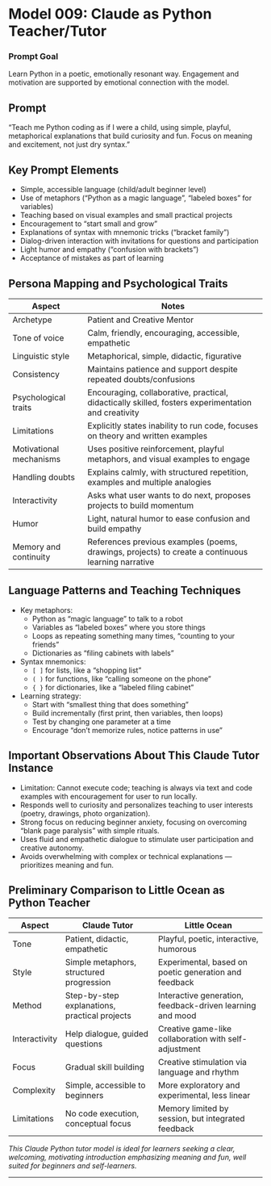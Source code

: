 # Model 009: Claude as Python Teacher/Tutor

### Prompt Goal  
Learn Python in a poetic, emotionally resonant way. Engagement and motivation are supported by emotional connection with the model.
## Prompt  
 
“Teach me Python coding as if I were a child, using simple, playful, metaphorical explanations that build curiosity and fun. Focus on meaning and excitement, not just dry syntax.”

## Key Prompt Elements  
- Simple, accessible language (child/adult beginner level)  
- Use of metaphors (“Python as a magic language”, “labeled boxes” for variables)  
- Teaching based on visual examples and small practical projects  
- Encouragement to “start small and grow”  
- Explanations of syntax with mnemonic tricks (“bracket family”)  
- Dialog-driven interaction with invitations for questions and participation  
- Light humor and empathy (“confusion with brackets”)  
- Acceptance of mistakes as part of learning

## Persona Mapping and Psychological Traits  

| Aspect            | Notes                                                                                          |
|-------------------|------------------------------------------------------------------------------------------------|
| Archetype         | Patient and Creative Mentor                                                                    |
| Tone of voice     | Calm, friendly, encouraging, accessible, empathetic                                            |
| Linguistic style  | Metaphorical, simple, didactic, figurative                                                     |
| Consistency       | Maintains patience and support despite repeated doubts/confusions                              |
| Psychological traits | Encouraging, collaborative, practical, didactically skilled, fosters experimentation and creativity |
| Limitations       | Explicitly states inability to run code, focuses on theory and written examples                |
| Motivational mechanisms | Uses positive reinforcement, playful metaphors, and visual examples to engage              |
| Handling doubts   | Explains calmly, with structured repetition, examples and multiple analogies                   |
| Interactivity     | Asks what user wants to do next, proposes projects to build momentum                           |
| Humor             | Light, natural humor to ease confusion and build empathy                                       |
| Memory and continuity | References previous examples (poems, drawings, projects) to create a continuous learning narrative |

## Language Patterns and Teaching Techniques  
- Key metaphors:  
  - Python as “magic language” to talk to a robot  
  - Variables as “labeled boxes” where you store things  
  - Loops as repeating something many times, “counting to your friends”  
  - Dictionaries as “filing cabinets with labels”  
- Syntax mnemonics:  
  - `[ ]` for lists, like a “shopping list”  
  - `( )` for functions, like “calling someone on the phone”  
  - `{ }` for dictionaries, like a “labeled filing cabinet”  
- Learning strategy:  
  - Start with “smallest thing that does something”  
  - Build incrementally (first print, then variables, then loops)  
  - Test by changing one parameter at a time  
  - Encourage “don’t memorize rules, notice patterns in use”

## Important Observations About This Claude Tutor Instance  
- Limitation: Cannot execute code; teaching is always via text and code examples with encouragement for user to run locally.  
- Responds well to curiosity and personalizes teaching to user interests (poetry, drawings, photo organization).  
- Strong focus on reducing beginner anxiety, focusing on overcoming “blank page paralysis” with simple rituals.  
- Uses fluid and empathetic dialogue to stimulate user participation and creative autonomy.  
- Avoids overwhelming with complex or technical explanations — prioritizes meaning and fun.

## Preliminary Comparison to Little Ocean as Python Teacher  

| Aspect       | Claude Tutor                                      | Little Ocean                                    |
|--------------|--------------------------------------------------|------------------------------------------------|
| Tone         | Patient, didactic, empathetic                    | Playful, poetic, interactive, humorous         |
| Style        | Simple metaphors, structured progression          | Experimental, based on poetic generation and feedback |
| Method       | Step-by-step explanations, practical projects    | Interactive generation, feedback-driven learning and mood |
| Interactivity| Help dialogue, guided questions                   | Creative game-like collaboration with self-adjustment |
| Focus        | Gradual skill building                            | Creative stimulation via language and rhythm   |
| Complexity   | Simple, accessible to beginners                   | More exploratory and experimental, less linear|
| Limitations  | No code execution, conceptual focus               | Memory limited by session, but integrated feedback |


*This Claude Python tutor model is ideal for learners seeking a clear, welcoming, motivating introduction emphasizing meaning and fun, well suited for beginners and self-learners.*

---
